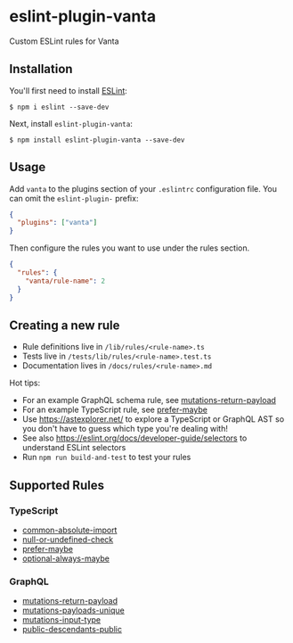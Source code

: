 # eslint-plugin-vanta

Custom ESLint rules for Vanta

## Installation

You'll first need to install [ESLint](http://eslint.org):

```
$ npm i eslint --save-dev
```

Next, install `eslint-plugin-vanta`:

```
$ npm install eslint-plugin-vanta --save-dev
```

## Usage

Add `vanta` to the plugins section of your `.eslintrc` configuration file. You can omit the `eslint-plugin-` prefix:

```json
{
  "plugins": ["vanta"]
}
```

Then configure the rules you want to use under the rules section.

```json
{
  "rules": {
    "vanta/rule-name": 2
  }
}
```

## Creating a new rule

- Rule definitions live in `/lib/rules/<rule-name>.ts`
- Tests live in `/tests/lib/rules/<rule-name>.test.ts`
- Documentation lives in `/docs/rules/<rule-name>.md`

Hot tips:

- For an example GraphQL schema rule, see [mutations-return-payload](/lib/rules/mutations-return-payload.ts)
- For an example TypeScript rule, see [prefer-maybe](/lib/rules/prefer-maybe.ts)
- Use https://astexplorer.net/ to explore a TypeScript or GraphQL AST so you don't have to guess which type you're dealing with!
- See also https://eslint.org/docs/developer-guide/selectors to understand ESLint selectors
- Run `npm run build-and-test` to test your rules

## Supported Rules

### TypeScript

- [common-absolute-import](/docs/rules/common-absolute-import.md)
- [null-or-undefined-check](/docs/rules/null-or-undefined-check.md)
- [prefer-maybe](/docs/rules/prefer-maybe.md)
- [optional-always-maybe](/docs/rules/optional-always-maybe.md)

### GraphQL

- [mutations-return-payload](/docs/rules/mutations-return-payload.md)
- [mutations-payloads-unique](/docs/rules/mutations-payloads-unique.md)
- [mutations-input-type](/docs/rules/mutations-input-type.md)
- [public-descendants-public](/docs/rules/public-descendants-public.md)
